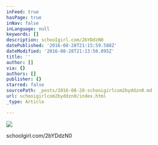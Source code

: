 ```yaml
---
inFeed: true
hasPage: true
inNav: false
inLanguage: null
keywords: []
description: schooIgirl.com/2bYDdzN0
datePublished: '2016-08-28T21:15:59.588Z'
dateModified: '2016-08-28T21:13:50.095Z'
title: ''
author: []
via: {}
authors: []
publisher: {}
starred: false
sourcePath: _posts/2016-08-28-schooigirlcom2byddzn0.md
url: schooigirlcom2byddzn0/index.html
_type: Article

---
```

![](https://the-grid-user-content.s3-us-west-2.amazonaws.com/06ff521c-7363-4d97-916e-e566813121f1.jpg)

schooIgirl.com/2bYDdzN0